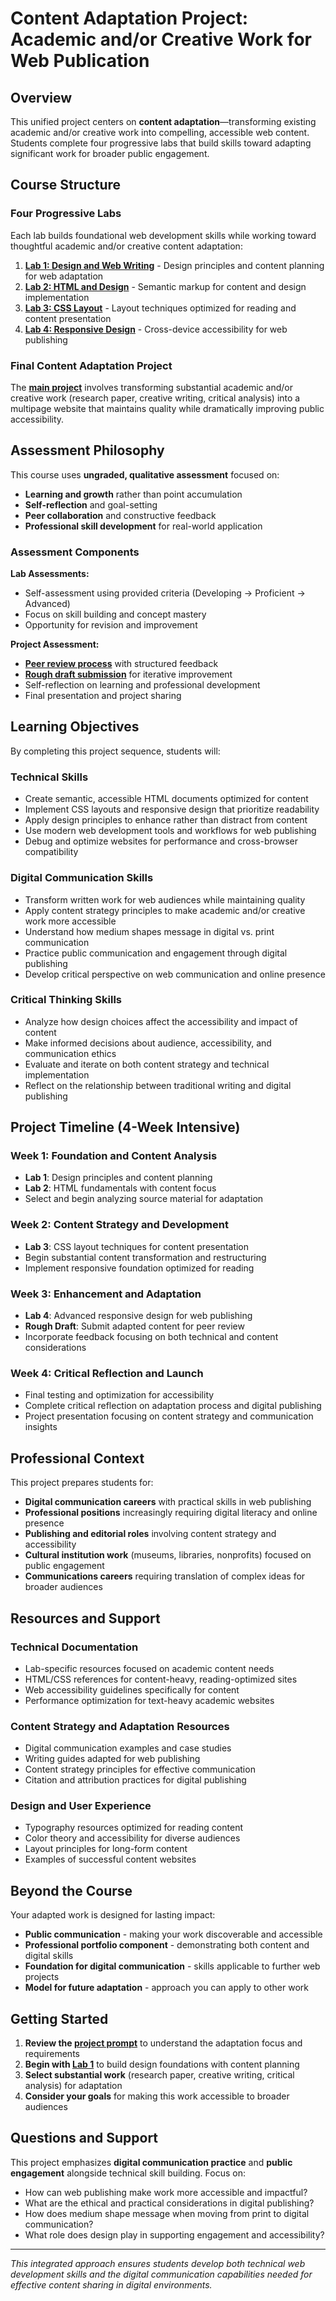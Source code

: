 # Content Adaptation Project: Academic and/or Creative Work for Web Publication

## Overview

This unified project centers on **content adaptation**—transforming existing academic and/or creative work into compelling, accessible web content. Students complete four progressive labs that build skills toward adapting significant work for broader public engagement.

## Course Structure

### Four Progressive Labs
Each lab builds foundational web development skills while working toward thoughtful academic and/or creative content adaptation:

1. **[Lab 1: Design and Web Writing](Lab1_Design_and_Web_Writing/)** - Design principles and content planning for web adaptation
2. **[Lab 2: HTML and Design](Lab2_HTML_and_Design/)** - Semantic markup for content and design implementation  
3. **[Lab 3: CSS Layout](Lab3_CSS_Layout/)** - Layout techniques optimized for reading and content presentation
4. **[Lab 4: Responsive Design](Lab4_Responsive_Design/)** - Cross-device accessibility for web publishing

### Final Content Adaptation Project
The **[main project](Prompt/project.md)** involves transforming substantial academic and/or creative work (research paper, creative writing, critical analysis) into a multipage website that maintains quality while dramatically improving public accessibility.

## Assessment Philosophy

This course uses **ungraded, qualitative assessment** focused on:
- **Learning and growth** rather than point accumulation
- **Self-reflection** and goal-setting
- **Peer collaboration** and constructive feedback
- **Professional skill development** for real-world application

### Assessment Components

**Lab Assessments:**
- Self-assessment using provided criteria (Developing → Proficient → Advanced)
- Focus on skill building and concept mastery
- Opportunity for revision and improvement

**Project Assessment:**
- **[Peer review process](RoughDraft_PeerReview/)** with structured feedback
- **[Rough draft submission](RoughDraft_PeerReview/)** for iterative improvement
- Self-reflection on learning and professional development
- Final presentation and project sharing

## Learning Objectives

By completing this project sequence, students will:

### Technical Skills
- Create semantic, accessible HTML documents optimized for content
- Implement CSS layouts and responsive design that prioritize readability
- Apply design principles to enhance rather than distract from content
- Use modern web development tools and workflows for web publishing
- Debug and optimize websites for performance and cross-browser compatibility

### Digital Communication Skills
- Transform written work for web audiences while maintaining quality
- Apply content strategy principles to make academic and/or creative work more accessible
- Understand how medium shapes message in digital vs. print communication
- Practice public communication and engagement through digital publishing
- Develop critical perspective on web communication and online presence

### Critical Thinking Skills
- Analyze how design choices affect the accessibility and impact of content
- Make informed decisions about audience, accessibility, and communication ethics
- Evaluate and iterate on both content strategy and technical implementation
- Reflect on the relationship between traditional writing and digital publishing

## Project Timeline (4-Week Intensive)

### Week 1: Foundation and Content Analysis
- **Lab 1**: Design principles and content planning
- **Lab 2**: HTML fundamentals with content focus
- Select and begin analyzing source material for adaptation

### Week 2: Content Strategy and Development  
- **Lab 3**: CSS layout techniques for content presentation
- Begin substantial content transformation and restructuring
- Implement responsive foundation optimized for reading

### Week 3: Enhancement and Adaptation
- **Lab 4**: Advanced responsive design for web publishing
- **Rough Draft**: Submit adapted content for peer review
- Incorporate feedback focusing on both technical and content considerations

### Week 4: Critical Reflection and Launch
- Final testing and optimization for accessibility
- Complete critical reflection on adaptation process and digital publishing
- Project presentation focusing on content strategy and communication insights

## Professional Context

This project prepares students for:
- **Digital communication careers** with practical skills in web publishing
- **Professional positions** increasingly requiring digital literacy and online presence
- **Publishing and editorial roles** involving content strategy and accessibility
- **Cultural institution work** (museums, libraries, nonprofits) focused on public engagement
- **Communications careers** requiring translation of complex ideas for broader audiences

## Resources and Support

### Technical Documentation
- Lab-specific resources focused on academic content needs
- HTML/CSS references for content-heavy, reading-optimized sites
- Web accessibility guidelines specifically for content
- Performance optimization for text-heavy academic websites

### Content Strategy and Adaptation Resources
- Digital communication examples and case studies
- Writing guides adapted for web publishing
- Content strategy principles for effective communication
- Citation and attribution practices for digital publishing

### Design and User Experience
- Typography resources optimized for reading content
- Color theory and accessibility for diverse audiences
- Layout principles for long-form content
- Examples of successful content websites

## Beyond the Course

Your adapted work is designed for lasting impact:
- **Public communication** - making your work discoverable and accessible
- **Professional portfolio component** - demonstrating both content and digital skills
- **Foundation for digital communication** - skills applicable to further web projects
- **Model for future adaptation** - approach you can apply to other work

## Getting Started

1. **Review the [project prompt](Prompt/project.md)** to understand the adaptation focus and requirements
2. **Begin with [Lab 1](Lab1_Design_and_Web_Writing/)** to build design foundations with content planning
3. **Select substantial work** (research paper, creative writing, critical analysis) for adaptation
4. **Consider your goals** for making this work accessible to broader audiences

## Questions and Support

This project emphasizes **digital communication practice** and **public engagement** alongside technical skill building. Focus on:
- How can web publishing make work more accessible and impactful?
- What are the ethical and practical considerations in digital publishing?
- How does medium shape message when moving from print to digital communication?
- What role does design play in supporting engagement and accessibility?

---

*This integrated approach ensures students develop both technical web development skills and the digital communication capabilities needed for effective content sharing in digital environments.*
